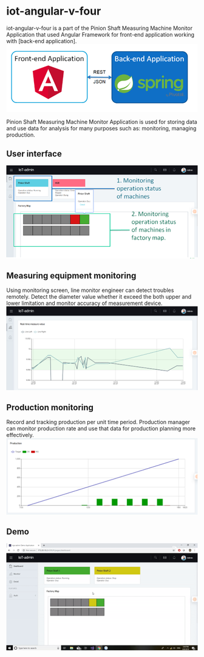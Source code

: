 # iot-angular-v-four
iot-angular-v-four is a part of the Pinion Shaft Measuring Machine Monitor Application that used Angular Framework for front-end application working with [back-end application].
![alt text](https://github.com/CDTruong/iotservertwo/blob/master/sample-img/spring.png)

Pinion Shaft Measuring Machine Monitor Application is used for storing data and use data for analysis for many purposes such as: monitoring, managing production.

## User interface
![alt text](https://github.com/CDTruong/iotservertwo/blob/master/sample-img/user-interface.png)

## Measuring equipment monitoring
Using monitoring screen, line monitor engineer can detect troubles remotely.
Detect the diameter value whether it exceed the both upper and lower limitation and monitor accuracy of measurement device.
![alt text](https://github.com/CDTruong/iotservertwo/blob/master/sample-img/measured-value-chart.png)

## Production monitoring
Record and tracking production per unit time period.
Production manager can monitor production rate and use that data for production planning more effectively.
![alt text](https://github.com/CDTruong/iotservertwo/blob/master/sample-img/production-chart.png)

## Demo
![](https://github.com/CDTruong/iotservertwo/blob/master/sample-img/user-interface.gif)

[front-end application]: https://github.com/truong-chi-dung/iotservertwo
